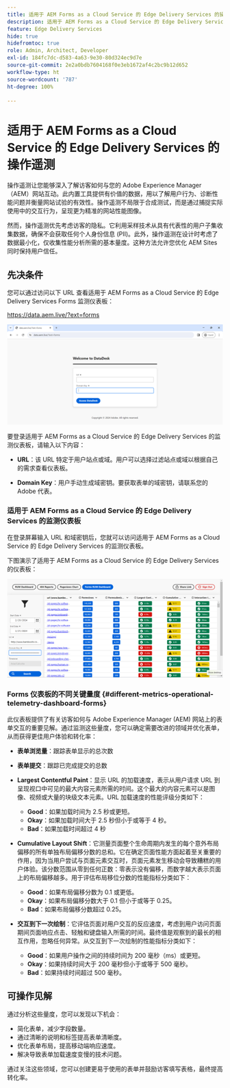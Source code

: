 ```yaml
---
title: 适用于 AEM Forms as a Cloud Service 的 Edge Delivery Services 的操作遥测
description: 适用于 AEM Forms as a Cloud Service 的 Edge Delivery Services 的操作遥测涉及对用户与表单交互进行持续跟踪和分析。
feature: Edge Delivery Services
hide: true
hidefromtoc: true
role: Admin, Architect, Developer
exl-id: 184fc7dc-d583-4a63-9e30-80d324ec9d7e
source-git-commit: 2e2a0bdb7604168f0e3eb1672af4c2bc9b12d652
workflow-type: ht
source-wordcount: '787'
ht-degree: 100%

---
```


# 适用于 AEM Forms as a Cloud Service 的 Edge Delivery Services 的操作遥测

操作遥测让您能够深入了解访客如何与您的 Adobe Experience Manager（AEM）网站互动。此内置工具提供有价值的数据，用以了解用户行为、诊断性能问题并衡量网站试验的有效性。操作遥测不局限于合成测试，而是通过捕捉实际使用中的交互行为，呈现更为精准的网站性能图像。

然而，操作遥测优先考虑访客的隐私。它利用采样技术从具有代表性的用户子集收集数据，确保不会获取任何个人身份信息 (PII)。此外，操作遥测在设计时考虑了数据最小化，仅收集性能分析所需的基本量度。这种方法允许您优化 AEM Sites 同时保持用户信任。


## 先决条件

您可以通过访问以下 URL 查看适用于 AEM Forms as a Cloud Service 的 Edge Delivery Services Forms 监测仪表板：

https://data.aem.live/?ext=forms

![适用于 Forms 的 Edge Delivery Services 的操作遥测登录屏幕](/help/edge/assets/rum-login-screen.png)

要登录适用于 AEM Forms as a Cloud Service 的 Edge Delivery Services 的监测仪表板，请输入以下内容：

- **URL**：该 URL 特定于用户站点或域。用户可以选择过滤站点或域以根据自己的需求查看仪表板。

- **Domain Key**：用户手动生成域密钥。要获取表单的域密钥，请联系您的 Adobe 代表。

### 适用于 AEM Forms as a Cloud Service 的 Edge Delivery Services 的监测仪表板

在登录屏幕输入 URL 和域密钥后，您就可以访问适用于 AEM Forms as a Cloud Service 的 Edge Delivery Services 的监测仪表板。

下图演示了适用于 AEM Forms as a Cloud Service 的 Edge Delivery Services 的仪表板：

![操作遥测表单仪表板](/help/edge/assets/rum-forms-dashboard.png)

### Forms 仪表板的不同关键量度 {#different-metrics-operational-telemetry-dashboard-forms}

此仪表板提供了有关访客如何与 Adobe Experience Manager (AEM) 网站上的表单交互的重要见解。通过监测这些量度，您可以确定需要改进的领域并优化表单，从而获得更佳用户体验和转化率：

- **表单浏览量**：跟踪表单显示的总次数
- **表单提交**：跟踪已完成提交的总数

- **Largest Contentful Paint**：显示 URL 的加载速度，表示从用户请求 URL 到呈现视口中可见的最大内容元素所需的时间。这个最大的内容元素可以是图像、视频或大量的块级文本元素。URL 加载速度的性能评级分类如下：
   - **Good**：如果加载时间为 2.5 秒或更短。
   - **Okay**：如果加载时间大于 2.5 秒但小于或等于 4 秒。
   - **Bad**：如果加载时间超过 4 秒

- **Cumulative Layout Shift**：它测量页面整个生命周期内发生的每个意外布局偏移的所有单独布局偏移分数的总和。它在确定页面性能方面起着至关重要的作用，因为当用户尝试与页面元素交互时，页面元素发生移动会导致糟糕的用户体验。该分数范围从零到任何正数：零表示没有偏移，而数字越大表示页面上的布局偏移越多。用于评估布局移位分数的性能指标分类如下：

   - **Good**：如果布局偏移分数为 0.1 或更低。
   - **Okay**：如果布局偏移分数大于 0.1 但小于或等于 0.25。
   - **Bad**：如果布局偏移分数超过 0.25。

- **交互到下一次绘制**：它评估页面对用户交互的反应速度，考虑到用户访问页面期间页面响应点击、轻触和键盘输入所需的时间。最终值是观察到的最长的相互作用，忽略任何异常。从交互到下一次绘制的性能指标分类如下：
   - **Good**：如果用户操作之间的持续时间为 200 毫秒（ms）或更短。
   - **Okay**：如果持续时间大于 200 毫秒但小于或等于 500 毫秒。
   - **Bad**：如果持续时间超过 500 毫秒。

## 可操作见解

通过分析这些量度，您可以发现以下机会：

- 简化表单，减少字段数量。
- 通过清晰的说明和标签提高表单清晰度。
- 优化表单布局，提高移动端响应速度。
- 解决导致表单加载速度变慢的技术问题。

通过关注这些领域，您可以创建更易于使用的表单并鼓励访客填写表格，最终提高转化率。



